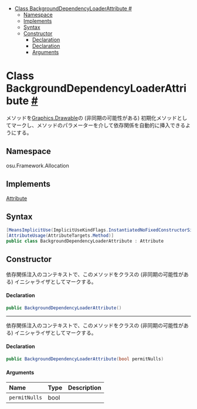 - [Class BackgroundDependencyLoaderAttribute #](#class-backgrounddependencyloaderattribute-)
  - [Namespace](#namespace)
  - [Implements](#implements)
  - [Syntax](#syntax)
  - [Constructor](#constructor)
      - [Declaration](#declaration)
      - [Declaration](#declaration-1)
      - [Arguments](#arguments)


# Class BackgroundDependencyLoaderAttribute [#](https://github.com/ppy/osu-framework/blob/master/osu.Framework/Allocation/BackgroundDependencyLoaderAttribute.cs#L23)
メソッドを[Graphics.Drawable]()の (非同期の可能性がある) 初期化メソッドとしてマークし、メソッドのパラメーターを介して依存関係を自動的に挿入できるようにする。


## Namespace
osu.Framework.Allocation


## Implements
[Attribute]()


## Syntax
```csharp
[MeansImplicitUse(ImplicitUseKindFlags.InstantiatedNoFixedConstructorSignature)]
[AttributeUsage(AttributeTargets.Method)]
public class BackgroundDependencyLoaderAttribute : Attribute
```


## Constructor
依存関係注入のコンテキストで、このメソッドをクラスの (非同期の可能性がある) イニシャライザとしてマークする。
#### Declaration
```csharp
public BackgroundDependencyLoaderAttribute()
```
---
依存関係注入のコンテキストで、このメソッドをクラスの (非同期の可能性がある) イニシャライザとしてマークする。
#### Declaration
```csharp
public BackgroundDependencyLoaderAttribute(bool permitNulls)
```
#### Arguments
|Name|Type|Description|
|:-|:-|:-|
|`permitNulls`|bool||